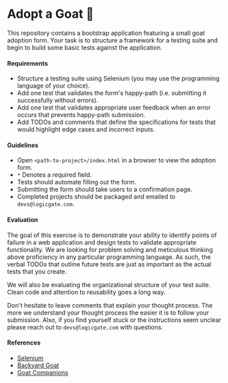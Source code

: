 Adopt a Goat :goat:
===================

This repository contains a bootstrap application featuring a small goat
adoption form. Your task is to structure a framework for a testing suite and
begin to build some basic tests against the application.


#### Requirements

- Structure a testing suite using Selenium (you may use the programming language
  of your choice).
- Add one test that validates the form's happy-path (i.e. submitting it
  successfully without errors).
- Add one test that validates appropriate user feedback when an error occurs
  that prevents happy-path submission.
- Add TODOs and comments that define the specifications for tests that would
  highlight edge cases and incorrect inputs.


#### Guidelines

- Open `<path-to-project>/index.html` in a browser to view the adoption form.
- `*` Denotes a required field.
- Tests should automate filling out the form.
- Submitting the form should take users to a confirmation page.
- Completed projects should be packaged and emailed to `devs@logicgate.com`.


#### Evaluation

The goal of this exercise is to demonstrate your ability to identify points of
failure in a web application and design tests to validate appropriate
functionality. We are looking for problem solving and meticulous thinking
above proficiency in any particular programming language. As such, the verbal
TODOs that outline future tests are just as important as the actual tests that
you create.

We will also be evaluating the organizational structure of your test suite.
Clean code and attention to reusability goes a long way.

Don't hesitate to leave comments that explain your thought process. The more we
understand your thought process the easier it is to follow your submission.
Also, if you find yourself stuck or the instructions seem unclear please reach
out to `devs@logicgate.com` with questions.


#### References

- [Selenium](https://www.seleniumhq.org/)
- [Backyard Goat](http://www.vetstreet.com/our-pet-experts/want-a-backyard-goat-10-things-to-consider)
- [Goat Companions](https://www.hobbyfarms.com/keeping-goats-as-companions/)
